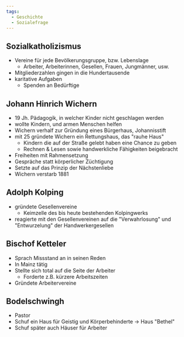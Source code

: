 ```yaml
---
tags:
  - Geschichte
  - Sozialefrage
---
```

## Sozialkatholizismus

- Vereine für jede Bevölkerungsgruppe, bzw. Lebenslage
	- Arbeiter, Arbeiterinnen, Gesellen, Frauen, Jungmänner, usw.
- Mitgliederzahlen gingen in die Hundertausende
- karitative Aufgaben
	- Spenden an Bedürftige
## Johann Hinrich Wichern

- 19 Jh. Pädagogik, in welcher Kinder nicht geschlagen werden
- wollte Kindern, und armen Menschen helfen
- Wichern verhalf zur Gründung eines Bürgerhaus, Johannisstift
- mit 25 gründete Wichern ein Rettungshaus, das "rauhe Haus"
	- Kindern die auf der Straße gelebt haben eine Chance zu geben
	- Rechnen & Lesen sowie handwerkliche Fähigkeiten beigebracht
- Freiheiten mit Rahmensetzung
- Gespräche statt körperlicher Züchtigung
- Setzte auf das Prinzip der Nächstenliebe
- Wichern verstarb 1881

## Adolph Kolping

- gründete Gesellenvereine
	- Keimzelle des bis heute bestehenden Kolpingwerks
- reagierte mit den Gesellenvereinen auf die "Verwahrlosung" und "Entwurzelung" der Handwerkergesellen

## Bischof Ketteler

- Sprach Missstand an in seinen Reden
- In Mainz tätig
- Stellte sich total auf die Seite der Arbeiter
	- Forderte z.B. kürzere Arbeitszeiten
- Gründete Arbeitervereine

## Bodelschwingh

- Pastor 
- Schuf ein Haus für Geistig und Körperbehinderte -> Haus "Bethel"
- Schuf später auch Häuser für Arbeiter